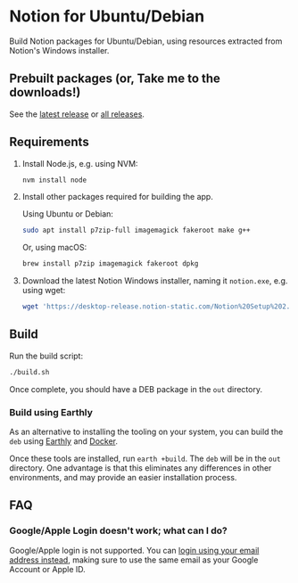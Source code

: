 # Notion for Ubuntu/Debian

Build Notion packages for Ubuntu/Debian, using resources extracted from Notion's Windows installer.

## Prebuilt packages (or, Take me to the downloads!)

See the [latest release](https://github.com/davidbailey00/notion-deb-builder/releases/latest) or [all releases](https://github.com/davidbailey00/notion-deb-builder/releases).

## Requirements

1. Install Node.js, e.g. using NVM:

   ```sh
   nvm install node
   ```

2. Install other packages required for building the app.

   Using Ubuntu or Debian:

   ```sh
   sudo apt install p7zip-full imagemagick fakeroot make g++
   ```

   Or, using macOS:

   ```sh
   brew install p7zip imagemagick fakeroot dpkg
   ```

3. Download the latest Notion Windows installer, naming it `notion.exe`, e.g. using wget:

   ```sh
   wget 'https://desktop-release.notion-static.com/Notion%20Setup%202.0.10.exe' -O notion.exe
   ```

## Build

Run the build script:

```sh
./build.sh
```

Once complete, you should have a DEB package in the `out` directory.

### Build using Earthly

As an alternative to installing the tooling on your system, you can build the `deb` using [Earthly](https://docs.earthly.dev/installation) and [Docker](https://docs.docker.com/get-docker/).

Once these tools are installed, run `earth +build`. The `deb` will be in the `out` directory. One advantage is that this eliminates any differences in other environments, and may provide an easier installation process.

## FAQ

### Google/Apple Login doesn't work; what can I do?

Google/Apple login is not supported. You can [login using your email address instead](https://github.com/davidbailey00/notion-deb-builder/issues/13#issuecomment-719966960), making sure to use the same email as your Google Account or Apple ID.
